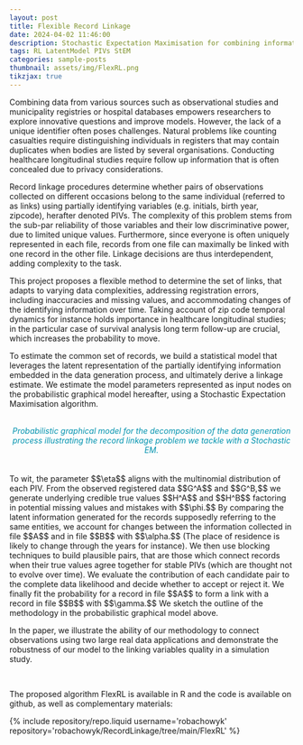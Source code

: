 ```yaml
---
layout: post
title: Flexible Record Linkage
date: 2024-04-02 11:46:00
description: Stochastic Expectation Maximisation for combining information spread over two files
tags: RL LatentModel PIVs StEM
categories: sample-posts
thumbnail: assets/img/FlexRL.png
tikzjax: true
---
```


Combining data from various sources such as observational studies and municipality registries or hospital databases empowers researchers to explore innovative questions and improve models. However, the lack of a unique identifier often poses challenges. Natural problems like counting casualties require distinguishing individuals in registers that may contain duplicates when bodies are listed by several organisations. Conducting healthcare longitudinal studies require follow up information that is often concealed due to privacy considerations.

Record linkage procedures determine whether pairs of observations collected on different occasions belong to the same individual (referred to as links) using partially identifying variables (e.g. initials, birth year, zipcode), herafter denoted PIVs. The complexity of this problem stems from the sub-par reliability of those variables and their low discriminative power, due to limited unique values. Furthermore, since everyone is often uniquely represented in each file, records from one file can maximally be linked with one record in the other file. Linkage decisions are thus interdependent, adding complexity to the task.

This project proposes a flexible method to determine the set of links, that adapts to varying data complexities, addressing registration errors, including inaccuracies and missing values, and accommodating changes of the identifying information over time. Taking account of zip code temporal dynamics for instance holds importance in healthcare longitudinal studies; in the particular case of survival analysis long term follow-up are crucial, which increases the probability to move.

To estimate the common set of records, we build a statistical model that leverages the latent representation of the partially identifying information embedded in the data generation process, and ultimately derive a linkage estimate. We estimate the model parameters represented as input nodes on the probabilistic graphical model hereafter, using a Stochastic Expectation Maximisation algorithm.
<br>

<div class="exampletest">
<div align=center>
<br>
<script type="text/tikz">
\begin{tikzpicture}
\node[draw={rgb:red,0;green,147;blue,175}, minimum size=1cm] (gamma) at (0,4) {$\gamma$};
\node[shape=circle, draw={rgb:red,0;green,147;blue,175}, dashed, minimum size=1cm] (delta) at (0,2) {$\Delta$};
\node[draw={rgb:red,0;green,147;blue,175}, minimum size=1cm] (eta) at (0,0) {$\eta$};
\node[draw={rgb:red,0;green,147;blue,175}, minimum size=1cm] (alpha) at (0,-2) {$\alpha$};
\node[shape=circle, dashed, draw={rgb:red,0;green,147;blue,175}, minimum size=1cm] (HA) at (-3,-2) {$H^A$};
\node[shape=circle, dashed, draw={rgb:red,0;green,147;blue,175}, minimum size=1cm] (HB) at (3,-2) {$H^B$};
\node[draw={rgb:red,0;green,147;blue,175}, minimum size=1cm] (phi) at (0,-4) {$\phi$};
\node[shape=circle, draw={rgb:red,0;green,147;blue,175}, minimum size=1cm] (GA) at (-4.5,-4) {$G^A$};
\node[shape=circle, draw={rgb:red,0;green,147;blue,175}, minimum size=1cm] (GB) at (4.5,-4) {$G^B$};
\path [-stealth] (gamma) edge (delta);
\path [-stealth] (delta) edge (HA);
\path [-stealth] (delta) edge (HB);
\path [-stealth] (eta) edge (HA);
\path [-stealth] (eta) edge (HB);
\path [-stealth] (alpha) edge (HA);
\path [-stealth] (alpha) edge (HB);
\path [-stealth] (HA) edge (GA);
\path [-stealth] (HB) edge (GB);
\path [-stealth] (phi) edge (GA);
\path [-stealth] (phi) edge (GB);
\end{tikzpicture}
</script>
<i><font color="#0093af">Probabilistic graphical model for the decomposition of the data generation process illustrating the record linkage problem we tackle with a Stochastic EM.</font></i>
<br>
<br>
</div>
</div>

<br>
To wit, the parameter $$\eta$$ aligns with the multinomial distribution of each PIV. From the observed registered data $$G^A$$ and $$G^B,$$ we generate underlying credible true values $$H^A$$ and $$H^B$$ factoring in potential missing values and mistakes with $$\phi.$$ By comparing the latent information generated for the records supposedly referring to the same entities, we account for changes between the information collected in file $$A$$ and in file $$B$$ with $$\alpha.$$ (The place of residence is likely to change through the years for instance). We then use blocking techniques to build plausible pairs, that are those which connect records when their true values agree together for stable PIVs (which are thought not to evolve over time). We evaluate the contribution of each candidate pair to the complete data likelihood and decide whether to accept or reject it. We finally fit the probability for a record in file $$A$$ to form a link with a record in file $$B$$ with $$\gamma.$$ We sketch the outline of the methodology in the probabilistic graphical model above.

In the paper, we illustrate the ability of our methodology to connect observations using two large real data applications and demonstrate the robustness of our model to the linking variables quality in a simulation study.
<br>
<div style="margin-left: 9px;">
  <a href="https://info.arxiv.org/help/submit_tex.html" target="_blank" rel="noopener noreferrer">
    <i class="fa-solid fa-file-pdf" style="font-size: 74px;"></i>
  </a>
</div>
<br>

The proposed algorithm FlexRL is available in R and the code is available on github, as well as complementary materials:

<div class="repositories d-flex flex-wrap flex-md-row flex-column justify-content-between align-items-center">
    {% include repository/repo.liquid username='robachowyk' repository='robachowyk/RecordLinkage/tree/main/FlexRL' %}
</div>
